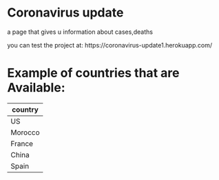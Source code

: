 <!DOCTYPE html>
<html lang="en">
<head>
    <meta charset="UTF-8">
    <meta name="viewport" content="width=device-width, initial-scale=1.0">
    <link rel="stylesheet" href="https://stackpath.bootstrapcdn.com/bootstrap/4.4.1/css/bootstrap.min.css" integrity="sha384-Vkoo8x4CGsO3+Hhxv8T/Q5PaXtkKtu6ug5TOeNV6gBiFeWPGFN9MuhOf23Q9Ifjh" crossorigin="anonymous">
<body>
<h1>Coronavirus update</h1>
<p>a page that gives u information about cases,deaths</p>
<p>you can test the project at: https://coronavirus-update1.herokuapp.com/</p>
<h1>Example of countries that are Available:</h1>
<table class="table">
    <thead class="thead-dark">
      <tr>
        <th scope="col"> country</th>
      </tr>
    </thead>
    <tbody>
      <tr>
        <td>US</td>
      </tr>
      <tr>
        <td>Morocco</td>
      </tr>
      <tr>
        <td>France</td>
      </tr>
      <tr>
        <td>China</td>
      </tr>
      <tr>
        <td>Spain</td>
      </tr>
        </tbody>
  </table>

  
 
</body>
</html>
